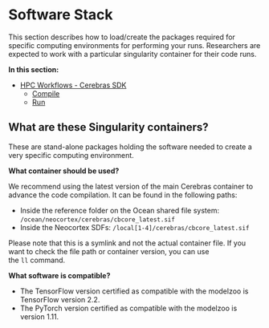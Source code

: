 # Software Stack
This section describes how to load/create the packages required for specific computing environments for performing your runs. Researchers are expected to work with a particular singularity container for their code runs.

**In this section:**
* [HPC Workflows - Cerebras SDK](#hpc-workflows-cerebras-sdk)
   * [Compile](#compile)
   * [Run](#run)

## What are these Singularity containers?
These are stand-alone packages holding the software needed to create a very specific computing environment.

**What container should be used?**

We recommend using the latest version of the main Cerebras container to advance the code compilation. It can be found in the following paths:
* Inside the reference folder on the Ocean shared file system:
`/ocean/neocortex/cerebras/cbcore_latest.sif`
* Inside the Neocortex SDFs:
`/local[1-4]/cerebras/cbcore_latest.sif`

Please note that this is a symlink and not the actual container file. If you want to check the file path or container version, you can use the `ll` command.

**What software is compatible?**
* The TensorFlow version certified as compatible with the modelzoo is TensorFlow version 2.2.
* The PyTorch version certified as compatible with the modelzoo is version 1.11.


